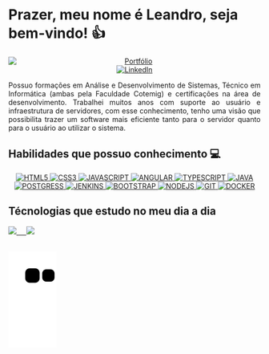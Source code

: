 # Prazer, meu nome é Leandro, seja bem-vindo! 👍 
<div  align="center">
<a href="https://leandrolaureanod.github.io/Portfolio-Leandro/" rel="nofollow"><img src="https://camo.githubusercontent.com/c873e86c083c071c7fd068a17ab549b763fad7088681d6d831f68b32a4305b3a/68747470733a2f2f696d672e736869656c64732e696f2f62616467652f776562736974652d3030303030303f7374796c653d666f722d7468652d6261646765266c6f676f3d41626f75742e6d65266c6f676f436f6c6f723d7768697465" alt="Portfólio" data-canonical-src="https://img.shields.io/badge/website-000000?style=for-the-badge&amp;logo=About.me&amp;logoColor=white" style="max-width: 100%; display:flex;"></a>
<a href="https://linkedin.com/in/leandro-laureano-durães-625308101/" rel="nofollow"><img src="https://camo.githubusercontent.com/a80d00f23720d0bc9f55481cfcd77ab79e141606829cf16ec43f8cacc7741e46/68747470733a2f2f696d672e736869656c64732e696f2f62616467652f4c696e6b6564496e2d3030373742353f7374796c653d666f722d7468652d6261646765266c6f676f3d6c696e6b6564696e266c6f676f436f6c6f723d7768697465" alt="LinkedIn" data-canonical-src="https://img.shields.io/badge/LinkedIn-0077B5?style=for-the-badge&amp;logo=linkedin&amp;logoColor=white" style="max-width: 100%; height: 27px;" padding-left="10"></a>
</div>

<p align="justify" dir="auto">Possuo formações em Análise e Desenvolvimento de Sistemas, Técnico em Informática (ambas pela Faculdade Cotemig) e certificações na área de desenvolvimento. Trabalhei muitos anos com suporte ao usuário e infraestrutura de servidores, com esse conhecimento, tenho uma visão que possibilita trazer um software mais eficiente tanto para o servidor quanto para o usuário ao utilizar o sistema.
</p>
 
<h2 dir="auto"><a id="user-content-habilidades-que-possuo-conhecimento-front-end-" class="anchor" aria-hidden="true" href="#habilidades-que-possuo-conhecimento-front-end-"></a>Habilidades que possuo conhecimento
 <g-emoji class="g-emoji" alias="computer" fallback-src="https://github.githubassets.com/images/icons/emoji/unicode/1f4bb.png">💻</g-emoji></h2>

<div  align="center">
 <a href="https://github.com/leandrolaureanod">
    
  <img alt="HTML5" src="https://img.shields.io/badge/html5-%23E34F26.svg?style=for-the-badge&amp;logo=html5&amp;logoColor=white" style="max-width: 100%;">
  <img alt="CSS3" src="https://img.shields.io/badge/css3-%231572B6.svg?style=for-the-badge&amp;logo=css3&amp;logoColor=white" style="max-width: 100%;">
  <img alt="JAVASCRIPT" src="https://img.shields.io/badge/JavaScript-F7DF1E?style=for-the-badge&logo=javascript&logoColor=black" style="max-width: 100%;">
  <img alt="ANGULAR" src="https://img.shields.io/badge/Angular-DD0031?style=for-the-badge&logo=angular&logoColor=white" style="max-width: 100%;">
  <img alt="TYPESCRIPT" src="https://img.shields.io/badge/TypeScript-007ACC?style=for-the-badge&logo=typescript&logoColor=white" style="max-width: 100%;">
  <img alt="JAVA" src="https://img.shields.io/badge/Java-ED8B00?style=for-the-badge&logo=java&logoColor=white" style="max-width: 100%;">
  <img alt="POSTGRESS" src="https://img.shields.io/badge/PostgreSQL-316192?style=for-the-badge&logo=postgresql&logoColor=white" style="max-width: 100%;">
  <img alt="JENKINS" src="https://img.shields.io/badge/Jenkins-D33833?style=for-the-badge&logo=jenkins&logoColor=white" style="max-width: 100%;">
  <img alt="BOOTSTRAP" src="https://img.shields.io/badge/Bootstrap-563D7C?style=for-the-badge&logo=bootstrap&logoColor=white" style="max-width: 100%;">
  <img alt="NODEJS" src="https://img.shields.io/badge/Node.js-43853D?style=for-the-badge&logo=node.js&logoColor=white" style="max-width: 100%;">
  <img alt="GIT" src="https://img.shields.io/badge/Git-E34F26?style=for-the-badge&logo=git&logoColor=whitee" style="max-width: 100%;">
  <img alt="DOCKER" src="https://img.shields.io/badge/Docker-2496ED?style=for-the-badge&logo=docker&logoColor=white" style="max-width: 100%;">
 
</div>
 
 <h2 dir="auto"><a id="user-content-habilidades-que-possuo-conhecimento-front-end-" class="anchor" aria-hidden="true" href="#habilidades-que-possuo-conhecimento-front-end-"></a>Técnologias que estudo no meu dia a dia</h2>

 <a href="https://github.com/LeandroLaureanoD">
 <img height="180em" src="https://github-readme-stats.vercel.app/api/top-langs/?username=leandrolaureanod&theme=transparent"/>   
 &nbsp; &nbsp;
 <img height="180em" src="https://github-readme-stats.vercel.app/api?username=leandrolaureanod&show_icons=true&theme=transparent"/>
</div><br><br>
 
![Snake animation](https://github.com/leandrolaureanod/leandrolaureanod/blob/output/github-contribution-grid-snake.svg)
